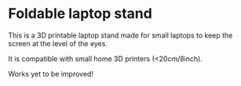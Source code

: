 # Foldable laptop stand

This is a 3D printable laptop stand made for small laptops to keep the screen at the level of the eyes.

It is compatible with small home 3D printers (<20cm/8inch).

Works yet to be improved!

